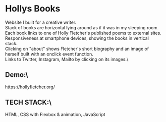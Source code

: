 # Hollys Books

Website I built for a creative writer.\
Stack of books are horizontal lying around as if it was in my sleeping room.\
Each book links to one of Holly Fletcher's published poems to external sites.\
Responsiveness at smartphone devices, showing the books in vertical stack.\
Clicking on "about" shows Fletcher's short biography and an image of herself built with an onclick event function.\
Links to Twitter, Instagram, Mailto by clicking on its images.\

## Demo:\
https://hollyfletcher.org/

## TECH STACK:\
HTML, CSS with Flexbox & animation, JavaScript
